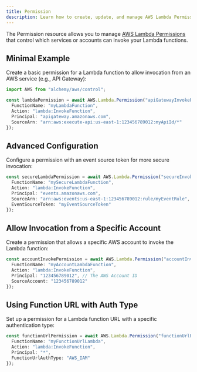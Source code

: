 ```yaml
---
title: Permission
description: Learn how to create, update, and manage AWS Lambda Permissions using Alchemy Cloud Control.
---
```


The Permission resource allows you to manage [AWS Lambda Permissions](https://docs.aws.amazon.com/lambda/latest/userguide/) that control which services or accounts can invoke your Lambda functions.

## Minimal Example

Create a basic permission for a Lambda function to allow invocation from an AWS service (e.g., API Gateway):

```ts
import AWS from "alchemy/aws/control";

const lambdaPermission = await AWS.Lambda.Permission("apiGatewayInvokePermission", {
  FunctionName: "myLambdaFunction",
  Action: "lambda:InvokeFunction",
  Principal: "apigateway.amazonaws.com",
  SourceArn: "arn:aws:execute-api:us-east-1:123456789012:myApiId/*"
});
```

## Advanced Configuration

Configure a permission with an event source token for more secure invocation:

```ts
const secureLambdaPermission = await AWS.Lambda.Permission("secureInvokePermission", {
  FunctionName: "mySecureLambdaFunction",
  Action: "lambda:InvokeFunction",
  Principal: "events.amazonaws.com",
  SourceArn: "arn:aws:events:us-east-1:123456789012:rule/myEventRule",
  EventSourceToken: "myEventSourceToken"
});
```

## Allow Invocation from a Specific Account

Create a permission that allows a specific AWS account to invoke the Lambda function:

```ts
const accountInvokePermission = await AWS.Lambda.Permission("accountInvokePermission", {
  FunctionName: "myAccountLambdaFunction",
  Action: "lambda:InvokeFunction",
  Principal: "123456789012", // The AWS Account ID
  SourceAccount: "123456789012"
});
```

## Using Function URL with Auth Type

Set up a permission for a Lambda function URL with a specific authentication type:

```ts
const functionUrlPermission = await AWS.Lambda.Permission("functionUrlPermission", {
  FunctionName: "myFunctionUrlLambda",
  Action: "lambda:InvokeFunction",
  Principal: "*",
  FunctionUrlAuthType: "AWS_IAM"
});
```